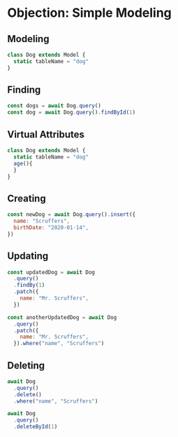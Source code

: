 # Objection: Simple Modeling

## Modeling

```js
class Dog extends Model {
  static tableName = "dog"
}
```

## Finding

```js
const dogs = await Dog.query()
const dog = await Dog.query().findById(1)
```

## Virtual Attributes

```js
class Dog extends Model {
  static tableName = "dog"
  age(){
  }
}
```

## Creating

```js
const newDog = await Dog.query().insert({
  name: "Scruffers",
  birthDate: "2020-01-14",
})
```

## Updating

```js
const updatedDog = await Dog
  .query()
  .findBy(1)
  .patch({
    name: "Mr. Scruffers",
  })

const anotherUpdatedDog = await Dog
  .query()
  .patch({
    name: "Mr. Scruffers",
  }).where("name", "Scruffers")
```

## Deleting

```js
await Dog
  .query()
  .delete()
  .where("name", "Scruffers")

await Dog
  .query()
  .deleteById(1)
```
